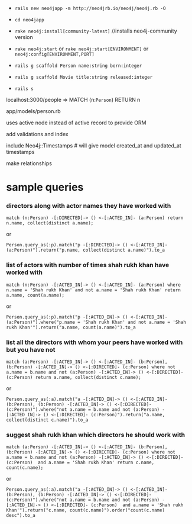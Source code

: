 * `rails new neo4japp -m http://neo4jrb.io/neo4j/neo4j.rb -O`

* `cd neo4japp`

* `rake neo4j:install[community-latest]` //installs neo4j-community version

* `rake neo4j:start` or `rake neo4j:start[ENVIRONMENT]` or `neo4j:config[ENVIRONMENT,PORT]`

* `rails g scaffold Person name:string born:integer`

* `rails g scaffold Movie title:string released:integer`

* `rails s`

localhost:3000/people => MATCH (n:`Person`) RETURN n

app/models/person.rb

uses active node instead of active record to provide ORM

add validations and index

include Neo4j::Timestamps # will give model created_at and updated_at timestamps

make relationships

# sample queries

### directors along with actor names they have worked with

`match (n:Person) -[:DIRECTED]-> () <-[:ACTED_IN]- (a:Person) return n.name, collect(distinct a.name);`

or 

`Person.query_as(:p).match("p -[:DIRECTED]-> () <-[:ACTED_IN]- (a:Person)").return("p.name, collect(distinct a.name)").to_a`

### list of actors with number of times shah rukh khan have worked with

`match (n:Person) -[:ACTED_IN]-> () <-[:ACTED_IN]- (a:Person) where n.name = 'Shah rukh Khan' and not a.name = 'Shah rukh Khan'
return a.name, count(a.name);`

or

`Person.query_as(:p).match("p -[:ACTED_IN]-> () <-[:ACTED_IN]- (a:Person)").where("p.name = 'Shah rukh Khan' and not a.name = 'Shah rukh Khan'").return("a.name, count(a.name)").to_a`

### list all the directors with whom your peers have worked with but you have not

`match (a:Person) -[:ACTED_IN]-> () <-[:ACTED_IN]- (b:Person), (b:Person) -[:ACTED_IN]-> () <-[:DIRECTED]- (c:Person)
where not a.name = b.name and not (a:Person) -[:ACTED_IN]-> () <-[:DIRECTED]- (c:Person) return a.name, collect(distinct c.name);`

or 

`Person.query_as(:a).match("a -[:ACTED_IN]-> () <-[:ACTED_IN]- (b:Person), (b:Person) -[:ACTED_IN]-> () <-[:DIRECTED]- (c:Person)").where("not a.name = b.name and not (a:Person) -[:ACTED_IN]-> () <-[:DIRECTED]- (c:Person)").return("a.name, collect(distinct c.name)").to_a`

### suggest shah rukh khan which directors he should work with

`match (a:Person) -[:ACTED_IN]-> () <-[:ACTED_IN]- (b:Person), (b:Person) -[:ACTED_IN]-> () <-[:DIRECTED]- (c:Person)
where not a.name = b.name and not (a:Person) -[:ACTED_IN]-> () <-[:DIRECTED]- (c:Person)  and a.name = 'Shah rukh Khan' return c.name, count(c.name);`

or

`Person.query_as(:a).match("a -[:ACTED_IN]-> () <-[:ACTED_IN]- (b:Person), (b:Person) -[:ACTED_IN]-> () <-[:DIRECTED]- (c:Person)").where("not a.name = b.name and not (a:Person) -[:ACTED_IN]-> () <-[:DIRECTED]- (c:Person)  and a.name = 'Shah rukh Khan'").return("c.name, count(c.name)").order("count(c.name) desc").to_a`